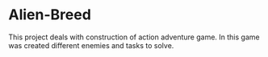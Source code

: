 # Alien-Breed

This project deals with construction of action adventure game. In this game was created different enemies and tasks to solve.
